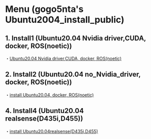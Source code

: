 # Menu (gogo5nta's Ubuntu2004_install_public)
## 1. Install1 (Ubuntu20.04 Nvidia driver,CUDA, docker, ROS(noetic)) 
・[Ubuntu20.04 Nvidia driver,CUDA, docker, ROS(noetic)](https://github.com/gogo5nta/Ubuntu2004_install_public/tree/main/install1)

## 2. Install2  (Ubuntu20.04 no_Nvidia_driver, docker, ROS(noetic))
・[install Ubuntu20.04, docker, ROS(noetic)](https://github.com/gogo5nta/Ubuntu2004_install_public/tree/main/install2)

<!---
## 3. Install3  (Ubuntu20.04 ROS(melodic) turtlebot & kobuki)
・[install Ubuntu20.04 ROS(noetic) turtlebot2 & kobuki](https://github.com/gogo5nta/Ubuntu2004_install_public/tree/main/install3)
-->
## 4. Install4  (Ubuntu20.04 realsense(D435i,D455))
・[install Ubuntu20.04realsense(D435i,D455)](https://github.com/gogo5nta/Ubuntu2004_install_public/tree/main/install4)


